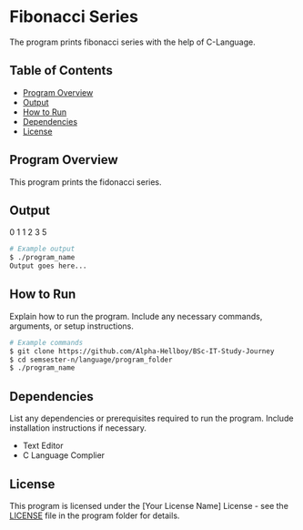 # Fibonacci Series

The program prints fibonacci series with the help of C-Language.

## Table of Contents

- [Program Overview](#program-overview)
- [Output](#output)
- [How to Run](#how-to-run)
- [Dependencies](#dependencies)
- [License](#license)

## Program Overview

This program prints the fidonacci series.

## Output

0 1 1 2 3 5

```bash
# Example output
$ ./program_name
Output goes here...
```

## How to Run

Explain how to run the program. Include any necessary commands, arguments, or setup instructions.

```bash
# Example commands
$ git clone https://github.com/Alpha-Hellboy/BSc-IT-Study-Journey
$ cd semsester-n/language/program_folder
$ ./program_name
```

## Dependencies

List any dependencies or prerequisites required to run the program. Include installation instructions if necessary.

- Text Editor
- C Language Complier

## License

This program is licensed under the [Your License Name] License - see the [LICENSE](LICENSE) file in the program folder for details.